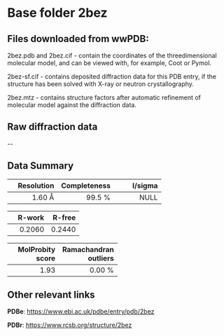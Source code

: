 # Base folder 2bez

## Files downloaded from wwPDB:

2bez.pdb and 2bez.cif - contain the coordinates of the threedimensional molecular model, and can be viewed with, for example, Coot or Pymol.

2bez-sf.cif - contains deposited diffraction data for this PDB entry, if the structure has been solved with X-ray or neutron crystallography.

2bez.mtz - contains structure factors after automatic refinement of molecular model against the diffraction data.

## Raw diffraction data

--<br> 

## Data Summary
|   | Resolution | Completeness| I/sigma |
|---|-------------:|----------------:|--------------:|
|   |1.60 Å|99.5  %|<img width=50/>NULL |

|   | **R-work**| **R-free**   
|---|-------------:|----------------:|           
||  0.2060|  0.2440|

|   |**MolProbity<br>score**| **Ramachandran<br>outliers** 
|---|-------------:|----------------:|
||  1.93|  0.00 %|

 

 

## Other relevant links 
**PDBe**:  https://www.ebi.ac.uk/pdbe/entry/pdb/2bez
 
**PDBr**: https://www.rcsb.org/structure/2bez 

